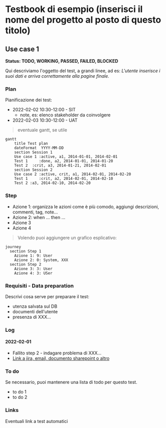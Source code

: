 # Testbook di esempio (inserisci il nome del progetto al posto di questo titolo)

## Use case 1

**Status: TODO, WORKING, PASSED, FAILED, BLOCKED**

<!-- ### Descrizione -->

Qui descriviamo l'oggetto del test, a grandi linee, ad es: *L'utente inserisce i suoi dati e arriva correttamente alla pagine finale.*

### Plan

Pianificazione dei test:

- 2022-02-02 10:30-12:00 - SIT
  - note, es: elenco stakeholder da coinvolgere
- 2022-02-03 10:30-12:00 - UAT

> eventuale gantt, se utile

```mermaid
gantt
    title Test plan
    dateFormat  YYYY-MM-DD
    section Session 1
    Use case 1 :active, a1, 2014-01-01, 2014-02-01
    Test 1     :done, a2, 2014-01-01, 2014-01-20
    Test 2  :crit, a3, 2014-01-21, 2014-02-01
    section Session 2
    Use case 2 :active, crit, a1, 2014-02-01, 2014-02-20
    Test 1     :crit, a2, 2014-02-01, 2014-02-10
    Test 2 :a3, 2014-02-10, 2014-02-20
```

### Step

- Azione 1: organizza le azioni come è più comodo, aggiungi descrizioni, commenti, tag, note...
- Azione 2: when ... then ...
- Azione 3
- Azione 4

> Volendo puoi aggiungere un grafico esplicativo:

```mermaid
journey
  section Step 1
    Azione 1: 9: User
    Azione 2: 0: System, XXX
  section Step 2
    Azione 3: 3: User
    Azione 4: 3: USer
```

### Requisiti - Data preparation

Descrivi cosa serve per preparare il test:

- utenza salvata sul DB
- documenti dell'utente
- presenza di XXX...

### Log

#### 2022-02-01
- Fallito step 2 - indagare problema di XXX...
- [Link a jira, email, documento sharepoint o altro]()

### To do

Se necessario, puoi mantenere una lista di todo per questo test.

- to do 1
- to do 2

### Links

Eventuali link a test automatici
